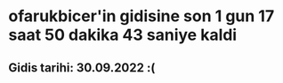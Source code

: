 # ofarukbicer'in gidisine son 1 gun 17 saat 50 dakika 43 saniye kaldi

## Gidis tarihi: 30.09.2022 :(